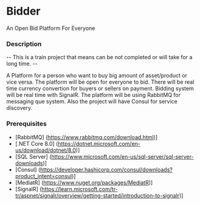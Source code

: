 # Bidder

An Open Bid Platform For Everyone

### Description

-- This is  a train project that means can be not completed or will take for a long time. --

A Platform for a person who want to buy big amount of asset/product or vice versa. The platform will be open for everyone to bid.
There will be real time currency convertion for buyers or sellers on payment.
Bidding system will be real time with SignalR. The platform will be using RabbitMQ for messaging que system.
Also the project will have Consul for service discovery.

### Prerequisites

- [RabbitMQ] (https://www.rabbitmq.com/download.html)]
- [.NET Core 8.0] (https://dotnet.microsoft.com/en-us/download/dotnet/8.0)]
- [SQL Server] (https://www.microsoft.com/en-us/sql-server/sql-server-downloads)]
- [Consul] (https://developer.hashicorp.com/consul/downloads?product_intent=consul)]
- [MediatR] (https://www.nuget.org/packages/MediatR)]
- [SignalR] (https://learn.microsoft.com/tr-tr/aspnet/signalr/overview/getting-started/introduction-to-signalr)]
